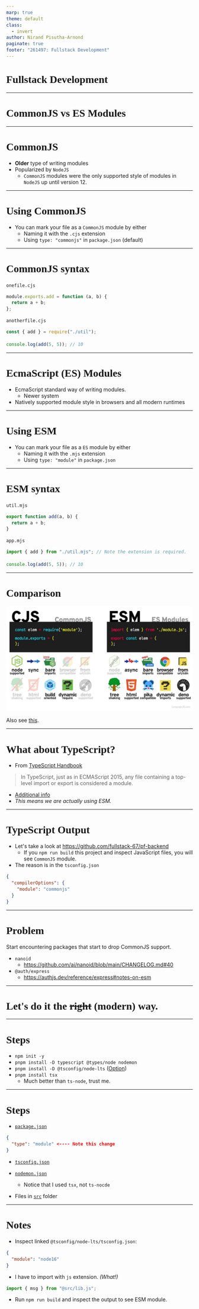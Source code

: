 ```yaml
---
marp: true
theme: default
class:
  - invert
author: Nirand Pisutha-Arnond
paginate: true
footer: "261497: Fullstack Development"
---
```


<style>
@import url('https://fonts.googleapis.com/css2?family=Prompt:ital,wght@0,100;0,300;0,400;0,700;1,100;1,300;1,400;1,700&display=swap');

    :root {
    font-family: Prompt;
    --hl-color: #D57E7E;
}
h1 {
  font-family: Prompt
}
</style>

# Fullstack Development

---

# CommonJS vs ES Modules

---

# CommonJS

- **Older** type of writing modules
- Popularized by `NodeJS`
  - `CommonJS` modules were the only supported style of modules in `NodeJS` up until version 12.

---

# Using CommonJS

- You can mark your file as a `CommonJS` module by either
  - Naming it with the `.cjs` extension
  - Using `type: "commonjs"` in `package.json` (default)

---

# CommonJS syntax

`onefile.cjs`

```js
module.exports.add = function (a, b) {
  return a + b;
};
```

`anotherfile.cjs`

```js
const { add } = require("./util");

console.log(add(5, 5)); // 10
```

---

# EcmaScript (ES) Modules

- EcmaScript standard way of writing modules.
  - Newer system
- Natively supported module style in browsers and all modern runtimes

---

# Using ESM

- You can mark your file as a `ES` module by either
  - Naming it with the `.mjs` extension
  - Using `type: "module"` in `package.json`

---

# ESM syntax

`util.mjs`

```js
export function add(a, b) {
  return a + b;
}
```

`app.mjs`

```js
import { add } from "./util.mjs"; // Note the extension is required.

console.log(add(5, 5)); // 10
```

---

# Comparison

![width:800](./img/compare1.jpg)

Also see [this](https://dev.to/greenteaisgreat/the-ongoing-war-between-cjs-esm-a-tale-of-two-module-systems-1jdg).

---

# What about TypeScript?

- From [TypeScript Handbook](https://www.typescriptlang.org/docs/handbook/2/modules.html#how-javascript-modules-are-defined)

> In TypeScript, just as in ECMAScript 2015, any file containing a top-level import or export is considered a module.

- [Additional info](https://www.typescriptlang.org/docs/handbook/modules/theory.html#module-resolution)
- _This means we are actually using ESM._

---

# TypeScript Output

- Let's take a look at https://github.com/fullstack-67/pf-backend
  - If you `npm run build` this project and inspect JavaScript files, you will see `CommonJS` module.
- The reason is in the `tsconfig.json`

```json
{
  "compilerOptions": {
    "module": "commonjs"
  }
}
```

---

# Problem

Start encountering packages that start to drop CommonJS support.

- `nanoid`
  - https://github.com/ai/nanoid/blob/main/CHANGELOG.md#40
- `@auth/express`
  - https://authjs.dev/reference/express#notes-on-esm

---

# Let's do it the ~~right~~ (modern) way.

---

# Steps

- `npm init -y`
- `pnpm install -D typescript @types/node nodemon`
- `pnpm install -D @tsconfig/node-lts` ([Option](https://github.com/tsconfig/bases))
- `pnpm install tsx`
  - Much better than `ts-node`, trust me.

---

# Steps

- [`package.json`](https://github.com/fullstack-67/typescript-esm/blob/main/package.json)

```json
{
  "type": "module" <---- Note this change
}
```

- [`tsconfig.json`](https://github.com/fullstack-67/typescript-esm/blob/main/tsconfig.json)

- [`nodemon.json`](https://github.com/fullstack-67/typescript-esm/blob/main/nodemon.json)
  - Notice that I used `tsx`, not `ts-nocde`
- Files in [`src`](https://github.com/fullstack-67/typescript-esm/tree/main/src) folder

---

# Notes

- Inspect linked `@tsconfig/node-lts/tsconfig.json`:

```json
{
  "module": "node16"
}
```

- I have to import with `js` extension. _(What!)_

```js
import { msg } from "@src/lib.js";
```

- Run `npm run build` and inspect the output to see ESM module.
